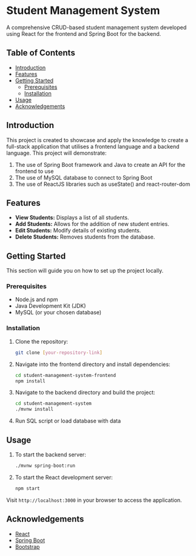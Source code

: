# Student Management System

A comprehensive CRUD-based student management system developed using React for the frontend and Spring Boot for the backend. 

<!-- ![App Screenshot](path-to-your-screenshot.png) 

*Replace `path-to-your-screenshot.png` with a link to a screenshot of your application for a visual preview.* -->

## Table of Contents

- [Introduction](#introduction)
- [Features](#features)
- [Getting Started](#getting-started)
    - [Prerequisites](#prerequisites)
    - [Installation](#installation)
- [Usage](#usage)
- [Acknowledgements](#acknowledgements)

## Introduction

This project is created to showcase and apply the knowledge to create a full-stack application that utilises a frontend language and a backend language. This project will demonstrate:
1. The use of Spring Boot framework and Java to create an API for the frontend to use
2. The use of MySQL database to connect to Spring Boot
3. The use of ReactJS libraries such as useState() and react-router-dom 

## Features

- **View Students:** Displays a list of all students.
- **Add Students:** Allows for the addition of new student entries.
- **Edit Students:** Modify details of existing students.
- **Delete Students:** Removes students from the database.

## Getting Started

This section will guide you on how to set up the project locally.

### Prerequisites

- Node.js and npm
- Java Development Kit (JDK)
- MySQL (or your chosen database)

### Installation

1. Clone the repository:
    ```bash
    git clone [your-repository-link]
    ```

2. Navigate into the frontend directory and install dependencies:
    ```bash
    cd student-management-system-frontend
    npm install
    ```

3. Navigate to the backend directory and build the project:
    ```bash
    cd student-management-system
    ./mvnw install
    ```
4. Run SQL script or load database with data 

## Usage

1. To start the backend server:
    ```bash
    ./mvnw spring-boot:run
    ```

2. To start the React development server:
    ```bash
    npm start
    ```

Visit `http://localhost:3000` in your browser to access the application.

## Acknowledgements

- [React](https://reactjs.org/)
- [Spring Boot](https://spring.io/projects/spring-boot)
- [Bootstrap](https://getbootstrap.com/)


